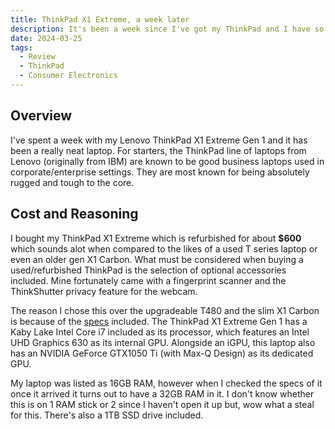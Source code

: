 ```yaml
---
title: ThinkPad X1 Extreme, a week later
description: It's been a week since I've got my ThinkPad and I have so much to say about it
date: 2024-03-25
tags:
  - Review
  - ThinkPad
  - Consumer Electronics
---
```

## Overview

I've spent a week with my Lenovo ThinkPad X1 Extreme Gen 1 and it has been a really neat laptop. For starters, the ThinkPad line of laptops from Lenovo (originally from IBM) are known to be good business laptops used in corporate/enterprise settings. They are most known for being absolutely rugged and tough to the core.

## Cost and Reasoning

I bought my ThinkPad X1 Extreme which is refurbished for about **$600** which sounds alot when compared to the likes of a used T series laptop or even an older gen X1 Carbon. What must be considered when buying a used/refurbished ThinkPad is the selection of optional accessories included. Mine fortunately came with a fingerprint scanner and the ThinkShutter privacy feature for the webcam.

The reason I chose this over the upgradeable T480 and the slim X1 Carbon is because of the [specs](https://psref.lenovo.com/syspool/Sys/PDF/ThinkPad/ThinkPad_X1_Extreme/ThinkPad_X1_Extreme_Spec.PDF) included. The ThinkPad X1 Extreme Gen 1 has a Kaby Lake Intel Core i7 included as its processor, which features an Intel UHD Graphics 630 as its internal GPU. Alongside an iGPU, this laptop also has an NVIDIA GeForce GTX1050 Ti (with Max-Q Design) as its dedicated GPU.

My laptop was listed as 16GB RAM, however when I checked the specs of it once it arrived it turns out to have a 32GB RAM in it. I don't know whether this is on 1 RAM stick or 2 since I haven't open it up but, wow what a steal for this. There's also a 1TB SSD drive included.